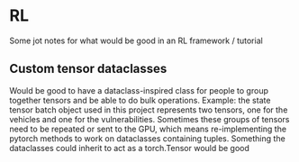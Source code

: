 # RL

Some jot notes for what would be good in an RL framework / tutorial

## Custom tensor dataclasses

Would be good to have a dataclass-inspired class for people to group together tensors and be able to do bulk operations.
Example: the state tensor batch object used in this project represents two tensors, one for the vehicles and one for the vulnerabilities. Sometimes these groups of tensors need to be repeated or sent to the GPU, which means re-implementing the pytorch methods to work on dataclasses containing tuples. Something the dataclasses could inherit to act as a torch.Tensor would be good